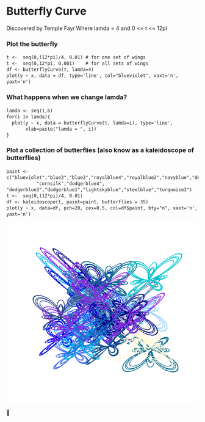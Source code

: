 # Butterfly Curve
Discovered by Temple Fay/
Where lamda = 4 and 0 <= t <= 12pi

### Plot the butterfly
```
t <-  seq(0,(12*pi)/4, 0.01) # for one set of wings
t <-  seq(0,12*pi, 0.001)    # for all sets of wings
df <- butterflyCurve(t, lamda=4)
plot(y ~ x, data = df, type='line', col="blueviolet", xaxt='n', yaxt='n') 
```

### What happens when we change lamda?
```
lamda <- seq(1,6)
for(i in lamda){
  plot(y ~ x, data = butterflyCurve(t, lamda=i), type='line',
       xlab=paste("lamda = ", i))
}
```

### Plot a collection of butterflies (also know as a kaleidoscope of butterflies)
```
paint <- c("blueviolet","blue3","blue2","royalblue4","royalblue2","navyblue","deepskyblue4","deepskyblue2",
           "cornsilk","dodgerblue4", "dodgerblue3","dodgerblue1","lightskyblue","steelblue","turquoise3")
t <-  seq(0,(12*pi)/4, 0.01)
df <- kaleidoscope(t, paint=paint, butterflies = 35)
plot(y ~ x, data=df, pch=20, cex=0.5, col=df$paint, bty="n", xaxt='n', yaxt='n')
```

![Butterfly Curve Art Output:](kaleidoscopeImage.png)

:honeybee: